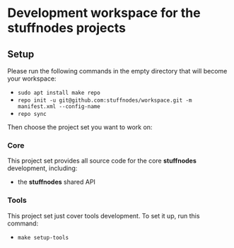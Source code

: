 # Development workspace for the stuffnodes projects

## Setup

Please run the following commands in the empty directory that will become your workspace:
- `sudo apt install make repo`
- `repo init -u git@github.com:stuffnodes/workspace.git -m manifest.xml --config-name`
- `repo sync`

Then choose the project set you want to work on:

### Core

This project set provides all source code for the core **stuffnodes** development, including:
- the **stuffnodes** shared API

### Tools

This project set just cover tools development.
To set it up, run this command:
- `make setup-tools`
